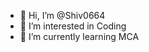 - 👋 Hi, I’m @Shiv0664
- 👀 I’m interested in Coding
- 🌱 I’m currently learning MCA


<!---
Shiv0664/Shiv0664 is a ✨ special ✨ repository because its `README.md` (this file) appears on your GitHub profile.
You can click the Preview link to take a look at your changes.
--->
